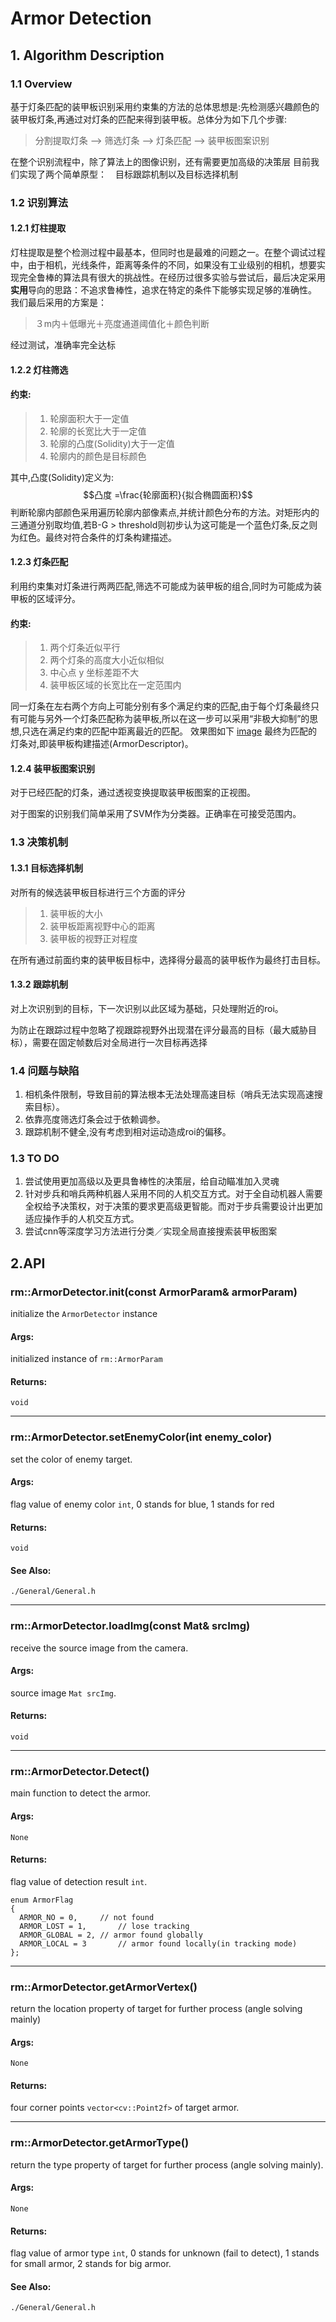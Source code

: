 <script type="text/javascript" src="http://cdn.mathjax.org/mathjax/latest/MathJax.js?config=default"></script>
# Armor Detection
## 1. Algorithm Description
### 1.1 Overview
基于灯条匹配的装甲板识别采用约束集的方法的总体思想是:先检测感兴趣颜色的装甲板灯条,再通过对灯条的匹配来得到装甲板。总体分为如下几个步骤:
>分割提取灯条 —> 筛选灯条 —> 灯条匹配 —> 装甲板图案识别

在整个识别流程中，除了算法上的图像识别，还有需要更加高级的决策层
目前我们实现了两个简单原型：　目标跟踪机制以及目标选择机制

### 1.2 识别算法
#### 1.2.1 灯柱提取
灯柱提取是整个检测过程中最基本，但同时也是最难的问题之一。在整个调试过程中，由于相机，光线条件，距离等条件的不同，如果没有工业级别的相机，想要实现完全鲁棒的算法具有很大的挑战性。在经历过很多实验与尝试后，最后决定采用**实用**导向的思路：不追求鲁棒性，追求在特定的条件下能够实现足够的准确性。
我们最后采用的方案是：
>３m内＋低曝光＋亮度通道阈值化＋颜色判断

经过测试，准确率完全达标
#### 1.2.2 灯柱筛选
#### 约束:
>1. 轮廓面积大于一定值
>2. 轮廓的长宽比大于一定值
>3. 轮廓的凸度(Solidity)大于一定值
>4. 轮廓内的颜色是目标颜色

其中,凸度(Solidity)定义为:
$$凸度 =\frac{轮廓面积}{拟合椭圆面积}$$
判断轮廓内部颜色采用遍历轮廓内部像素点,并统计颜色分布的方法。对矩形内的三通道分别取均值,若B-G > threshold则初步认为这可能是一个蓝色灯条,反之则为红色。最终对符合条件的灯条构建描述。
#### 1.2.3 灯条匹配
利用约束集对灯条进行两两匹配,筛选不可能成为装甲板的组合,同时为可能成为装甲板的区域评分。
#### 约束:
>1. 两个灯条近似平行
>2. 两个灯条的高度大小近似相似
>3. 中心点 y 坐标差距不大
>4. 装甲板区域的长宽比在一定范围内

同一灯条在左右两个方向上可能分别有多个满足约束的匹配,由于每个灯条最终只有可能与另外一个灯条匹配称为装甲板,所以在这一步可以采用“非极大抑制”的思想,只选在满足约束的匹配中距离最近的匹配。
效果图如下
[image](http://github.com/itmyhome2013/readme_add_pic/raw/master/images/nongshalie.jpg)
最终为匹配的灯条对,即装甲板构建描述(ArmorDescriptor)。
#### 1.2.4 装甲板图案识别
对于已经匹配的灯条，通过透视变换提取装甲板图案的正视图。

对于图案的识别我们简单采用了SVM作为分类器。正确率在可接受范围内。
### 1.3 决策机制
#### 1.3.1 目标选择机制
对所有的候选装甲板目标进行三个方面的评分
>1. 装甲板的大小
>2. 装甲板距离视野中心的距离
>3. 装甲板的视野正对程度

在所有通过前面约束的装甲板目标中，选择得分最高的装甲板作为最终打击目标。
#### 1.3.2 跟踪机制
对上次识别到的目标，下一次识别以此区域为基础，只处理附近的roi。

为防止在跟踪过程中忽略了视跟踪视野外出现潜在评分最高的目标（最大威胁目标），需要在固定帧数后对全局进行一次目标再选择

### 1.4 问题与缺陷
1. 相机条件限制，导致目前的算法根本无法处理高速目标（哨兵无法实现高速搜索目标）。
2. 依靠亮度筛选灯条会过于依赖调参。
3. 跟踪机制不健全,没有考虑到相对运动造成roi的偏移。
### 1.3 TO DO
1. 尝试使用更加高级以及更具鲁棒性的决策层，给自动瞄准加入灵魂
2. 针对步兵和哨兵两种机器人采用不同的人机交互方式。对于全自动机器人需要全权给予决策权，对于决策的要求更高级更智能。而对于步兵需要设计出更加适应操作手的人机交互方式。
3. 尝试cnn等深度学习方法进行分类／实现全局直接搜索装甲板图案
## 2.API
### rm::ArmorDetector.init(const ArmorParam& armorParam)
initialize the `ArmorDetector` instance
#### Args:
initialized instance of `rm::ArmorParam`
#### Returns:
`void`

---
### rm::ArmorDetector.setEnemyColor(int enemy_color)
set the color of enemy target.
#### Args:
flag value of enemy color  `int`, 0 stands for blue, 1 stands for red
#### Returns:
`void`
#### See Also:
`./General/General.h`

---
### rm::ArmorDetector.loadImg(const Mat& srcImg)
receive the source image from the camera.
#### Args:
source image `Mat srcImg`.
#### Returns:
`void`

---
### rm::ArmorDetector.Detect()
main function to detect the armor.
#### Args:
`None`
#### Returns:
flag value of detection result `int`.
```
enum ArmorFlag
{
  ARMOR_NO = 0,		// not found
  ARMOR_LOST = 1,		// lose tracking
  ARMOR_GLOBAL = 2,	// armor found globally
  ARMOR_LOCAL = 3		// armor found locally(in tracking mode)
};
```

---
### rm::ArmorDetector.getArmorVertex()
return the location property of target for further process (angle solving mainly)
#### Args:
`None`
#### Returns:
four corner points `vector<cv::Point2f>` of target armor.

---
### rm::ArmorDetector.getArmorType()
return the type property of target for further process (angle solving mainly).
#### Args:
`None`
#### Returns:
flag value of armor type `int`, 0 stands for unknown (fail to detect), 1 stands for small armor, 2 stands for big armor.
#### See Also:
`./General/General.h`
